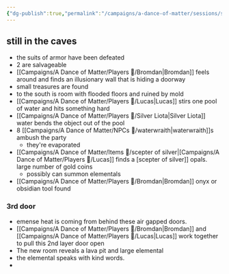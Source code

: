 ```yaml
---
{"dg-publish":true,"permalink":"/campaigns/a-dance-of-matter/sessions/session-1019/"}
---
```



## still in the caves
- the suits of armor have been defeated 
- 2 are salvageable 
- [[Campaigns/A Dance of Matter/Players 👤/Bromdan\|Bromdan]] feels around and finds an illusionary wall that is hiding a doorway
- small treasures are found
- to the south is room with flooded floors and ruined by mold
- [[Campaigns/A Dance of Matter/Players 👤/Lucas\|Lucas]] stirs one pool of water and hits something hard
- [[Campaigns/A Dance of Matter/Players 👤/Silver Liota\|Silver Liota]] water bends the object out of the pool
- 8 [[Campaigns/A Dance of Matter/NPCs 🤖/waterwraith\|waterwraith]]s ambush the party
	- they're evaporated
- [[Campaigns/A Dance of Matter/Items 💍/scepter of silver\|[Campaigns/A Dance of Matter/Players 👤/Lucas]] finds a [scepter of silver]] opals. large number of gold coins
	- possibly can summon elementals
- [[Campaigns/A Dance of Matter/Players 👤/Bromdan\|Bromdan]] onyx or obsidian tool found

### 3rd door
- emense heat is coming from behind these air gapped doors.
- [[Campaigns/A Dance of Matter/Players 👤/Bromdan\|Bromdan]] and [[Campaigns/A Dance of Matter/Players 👤/Lucas\|Lucas]] work together to pull this 2nd layer door open
- The new room reveals a lava pit and large elemental 
- the elemental speaks with kind words.
- 